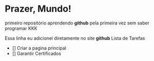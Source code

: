 # Prazer, Mundo!
 primeiro repositório aprendendo **github** pela primeira vez sem saber programar KKK



Essa linha eu adicionei diretamente no site **github**
Lista de Tarefas

- [] Criar a pagina principal
- [] Garantir Certificados

